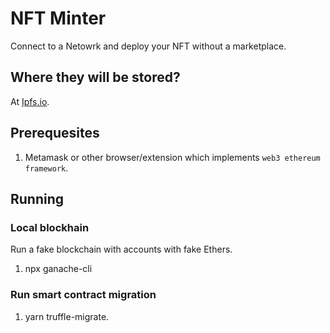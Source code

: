 # NFT Minter

Connect to a Netowrk and deploy your NFT without a marketplace.

## Where they will be stored?

At [Ipfs.io](https://ipfs.io/).

## Prerequesites

1. Metamask or other browser/extension which implements `web3 ethereum framework`.

## Running

### Local blockhain

Run a fake blockchain with accounts with fake Ethers.

1. npx ganache-cli

### Run smart contract migration

1. yarn truffle-migrate.

